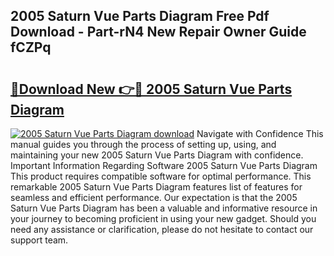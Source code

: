 ## 2005 Saturn Vue Parts Diagram Free Pdf Download - Part-rN4 New Repair Owner Guide fCZPq

# <h2><a href="http://dfj5cm1.blite.top/?on=2005+Saturn+Vue+Parts+Diagram">🔗Download New 👉🔴 2005 Saturn Vue Parts Diagram</a></h2>

[![2005 Saturn Vue Parts Diagram download](https://i.imgur.com/lujVjoI.png)](http://dfj5cm1.blite.top/?on=2005+Saturn+Vue+Parts+Diagram)
Navigate with Confidence This manual guides you through the process of setting up, using, and maintaining your new 2005 Saturn Vue Parts Diagram with confidence. Important Information Regarding Software 2005 Saturn Vue Parts Diagram This product requires compatible software for optimal performance. This remarkable 2005 Saturn Vue Parts Diagram features list of features for seamless and efficient performance. Our expectation is that the 2005 Saturn Vue Parts Diagram has been a valuable and informative resource in your journey to becoming proficient in using your new gadget. Should you need any assistance or clarification, please do not hesitate to contact our support team.

